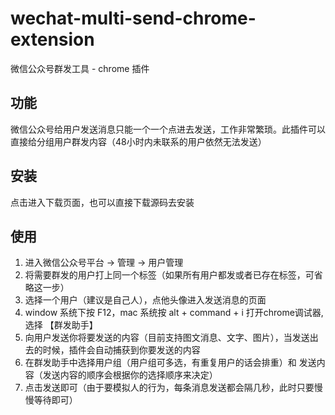 # wechat-multi-send-chrome-extension
微信公众号群发工具 - chrome 插件

## 功能
微信公众号给用户发送消息只能一个一个点进去发送，工作非常繁琐。此插件可以直接给分组用户群发内容（48小时内未联系的用户依然无法发送）

## 安装
点击进入下载页面，也可以直接下载源码去安装

## 使用
1. 进入微信公众号平台 →  管理 → 用户管理
2. 将需要群发的用户打上同一个标签（如果所有用户都发或者已存在标签，可省略这一步）
3. 选择一个用户（建议是自己人），点他头像进入发送消息的页面
4. window 系统下按 F12，mac 系统按 alt + command + i 打开chrome调试器, 选择 【群发助手】
5. 向用户发送你将要发送的内容（目前支持图文消息、文字、图片），当发送出去的时候，插件会自动捕获到你要发送的内容
6. 在群发助手中选择用户组（用户组可多选，有重复用户的话会排重）和 发送内容（发送内容的顺序会根据你的选择顺序来决定）
7. 点击发送即可（由于要模拟人的行为，每条消息发送都会隔几秒，此时只要慢慢等待即可）
